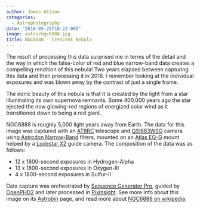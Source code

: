 ```yaml
---
author: James Wilson
categories:
  - Astrophotography
date: "2018-05-25T10:22:00Z"
image: astro/ngc6888.jpg
title: NGC6888 - Crescent Nebula
---
```


The result of processing this data surprised me in terms of the detail and the way in which the false-color of red and blue narrow-band data creates a compelling rendition of this nebula! Two years elapsed between capturing this data and then processing it in 2018. I remember looking at the individual exposures and was blown away by the contrast of just a single frame.

The ironic beauty of this nebula is that it is created by the light from a star illuminating its own supernova remnants. Some 400,000 years ago the star ejected the now glowing-red regions of energized solar wind as it transitioned down to being a red giant.

NGC6888 is roughly 5,000 light years away from Earth. The data for this image was captured with an [AT8RC](https://optcorp.com/products/tpo-8-carbon-fiber-f-8-ritchey-cretien-reflecting-ota-telescope) telescope and [QSI683WSG](https://optcorp.com/products/qsi-683wsg-mono-ccd-camera-mechanical-shutter-8-position-cfw-igp-with-c-thread) camera using[ Astrodon ](https://optcorp.com/search?q=astrodon+lrgb)[Narrow](https://optcorp.com/search?q=astrodon+3nm)[-Band](https://optcorp.com/search?q=astrodon+lrgb) filters, mounted on an [Atlas EQ-G](https://optcorp.com/products/orion-atlas-eq-g-computerized-goto-mount) mount helped by a [Lodestar X2](https://optcorp.com/products/sx-lodestar-x2) guide camera. The composition of the data was as follows:

- 12 x 1800-second exposures in Hydrogen-Alpha
- 13 x 1800-second exposures in Oxygen-III
- 4 x 1800-second exposures in Sulfur-II

Data capture was orchestrated by [Sequence Generator Pro](https://mainsequencesoftware.com), guided by [OpenPHD2](https://openphdguiding.org) and later processed in [PixInsight](https://pixinsight.com). See more info about this image on its [Astrobin](https://www.astrobin.com/230183) page, and read more about [NGC6888 on wikipedia](https://en.wikipedia.org/wiki/Crescent_Nebula).
